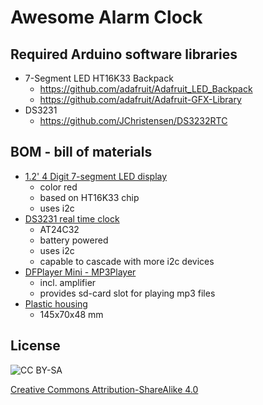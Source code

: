 Awesome Alarm Clock
===================


Required Arduino software libraries
-----------------------------------

* 7-Segment LED HT16K33 Backpack
   * https://github.com/adafruit/Adafruit_LED_Backpack
   * https://github.com/adafruit/Adafruit-GFX-Library
* DS3231
   * https://github.com/JChristensen/DS3232RTC


BOM - bill of materials
-----------------------

* [1.2' 4 Digit 7-segment LED display](https://www.adafruit.com/products/1270)
   * color red
   * based on HT16K33 chip
   * uses i2c
* [DS3231 real time clock](http://www.ebay.de/itm/111982694049)
   * AT24C32
   * battery powered
   * uses i2c
   * capable to cascade with more i2c devices
* [DFPlayer Mini - MP3Player](http://www.ebay.de/itm/172128870456)
   * incl. amplifier
   * provides sd-card slot for playing mp3 files
* [Plastic housing](http://www.ebay.de/itm/361554581903)
   * 145x70x48 mm

License
-------

![CC BY-SA](http://mirrors.creativecommons.org/presskit/buttons/88x31/png/by-sa.png)

[Creative Commons Attribution-ShareAlike 4.0](https://creativecommons.org/licenses/by-sa/4.0/legalcode)
